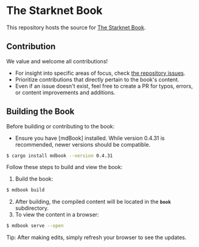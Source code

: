 # The Starknet Book

This repository hosts the source for [The Starknet Book](book.starknet.io).

## Contribution

We value and welcome all contributions!

- For insight into specific areas of focus, check [the repository issues](https://github.com/starknet-edu/starknetbook/issues).
- Prioritize contributions that directly pertain to the book's content.
- Even if an issue doesn't exist, feel free to create a PR for typos, errors, or content improvements and additions.

## Building the Book

Before building or contributing to the book:

- Ensure you have [mdBook] installed. While version 0.4.31 is recommended, newer versions should be compatible.

```bash
$ cargo install mdbook --version 0.4.31
```

Follow these steps to build and view the book:

1. Build the book:

```bash
$ mdbook build
```

2. After building, the compiled content will be located in the **`book`** subdirectory.
3. To view the content in a browser:

```bash
$ mdbook serve --open
```

Tip: After making edits, simply refresh your browser to see the updates.
